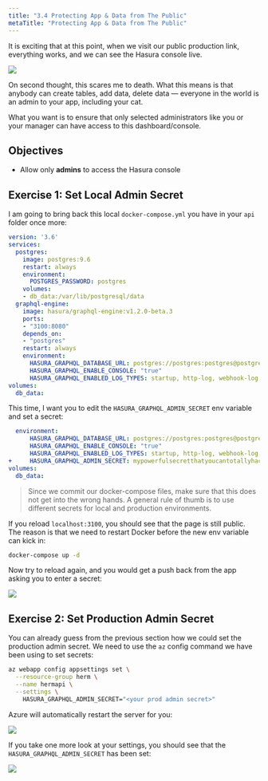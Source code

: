 ```yaml
---
title: "3.4 Protecting App & Data from The Public"
metaTitle: "Protecting App & Data from The Public"
---
```


It is exciting that at this point, when we visit our public production link, everything works, and we can see the Hasura console live.


![](https://paper-attachments.dropbox.com/s_CF587C16DBFCB550886E57AB2E7BCFF7611E95AB7F653D7F40F3C3CC5B40D207_1581924138907_image.png)


On second thought, this scares me to death. What this means is that anybody can create tables, add data, delete data — everyone in the world is an admin to your app, including your cat.

What you want is to ensure that only selected administrators like you or your manager can have access to this dashboard/console.


## Objectives

- Allow only **admins** to access the Hasura console

## Exercise 1: Set Local Admin Secret

I am going to bring back this local `docker-compose.yml` you have in your `api` folder once more:

```yml
version: '3.6'
services:
  postgres:
    image: postgres:9.6
    restart: always
    environment:
      POSTGRES_PASSWORD: postgres
    volumes:
    - db_data:/var/lib/postgresql/data
  graphql-engine:
    image: hasura/graphql-engine:v1.2.0-beta.3
    ports:
    - "3100:8080"
    depends_on:
    - "postgres"
    restart: always
    environment:
      HASURA_GRAPHQL_DATABASE_URL: postgres://postgres:postgres@postgres:5432/postgres
      HASURA_GRAPHQL_ENABLE_CONSOLE: "true"
      HASURA_GRAPHQL_ENABLED_LOG_TYPES: startup, http-log, webhook-log, websocket-log, query-log
volumes:
  db_data:
```

This time, I want you to edit the `HASURA_GRAPHQL_ADMIN_SECRET` env variable and set a secret:

```yml
  environment:
      HASURA_GRAPHQL_DATABASE_URL: postgres://postgres:postgres@postgres:5432/postgres
      HASURA_GRAPHQL_ENABLE_CONSOLE: "true"
      HASURA_GRAPHQL_ENABLED_LOG_TYPES: startup, http-log, webhook-log, websocket-log, query-log
+     HASURA_GRAPHQL_ADMIN_SECRET: mypowerfulsecretthatyoucantotallyhack
volumes:
  db_data:
```

> Since we commit our docker-compose files, make sure that this does not get into the wrong hands. A general rule of thumb is to use different secrets for local and production environments.

If you reload `localhost:3100`, you should see that the page is still public. The reason is that we need to restart Docker before the new env variable can kick in:

```bash
docker-compose up -d
```

Now try to reload again, and you would get a push back from the app asking you to enter a secret:

![](https://paper-attachments.dropbox.com/s_A561BAD08E082D0185135BC53B9406EE0B87CA481FCF5503761F9D9CD8E5C12A_1582008451962_image.png)

    
## Exercise 2: Set Production Admin Secret

You can already guess from the previous section how we could set the production admin secret. We need to use the `az` config command we have been using to set secrets:

```bash
az webapp config appsettings set \
  --resource-group herm \
  --name hermapi \
  --settings \
    HASURA_GRAPHQL_ADMIN_SECRET="<your prod admin secret>"
```

Azure will automatically restart the server for you:

![](https://paper-attachments.dropbox.com/s_A561BAD08E082D0185135BC53B9406EE0B87CA481FCF5503761F9D9CD8E5C12A_1582009327527_image.png)


If you take one more look at your settings, you should see that the `HASURA_GRAPHQL_ADMIN_SECRET` has been set:


![](https://paper-attachments.dropbox.com/s_A561BAD08E082D0185135BC53B9406EE0B87CA481FCF5503761F9D9CD8E5C12A_1582009601711_image.png)


